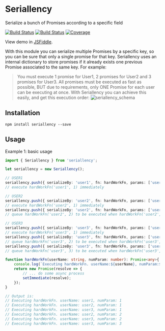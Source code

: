 # Seriallency
Serialize a bunch of Promises according to a specific field

[![Build Status](https://travis-ci.org/davloperez/seriallency.svg?branch=master)](https://travis-ci.org/davloperez/seriallency)
[![Build Status](https://img.shields.io/badge/node-v6.10.0-blue.svg?style=flat)](https://nodejs.org/en/blog/release/v6.10.0/)
[![Coverage](https://img.shields.io/badge/coverage-100%25-green.svg?style=flat)](https://nodejs.org/en/blog/release/v6.10.0/)

View demo in [JSFiddle](https://jsfiddle.net/juyfg03q/8/).

With this module you can serialize multiple Promises by a specific key, so you can be sure that only a single promise for that key. Seriallency uses an internal dictionary to store promises if it already exists one previous Promise associated to the same key. For example:

> You must execute 1 promise for User1, 2 promises for User2 and 3 promises for User3. All promises must be executed as fast as possible, BUT due to requirements, only ONE Promise for each user can be executing at once.
> With Seriallency you can achieve this easily, and get this execution order:
> ![seriallency_schema](https://user-images.githubusercontent.com/1970817/29748565-6e261050-8b19-11e7-8d78-be1ba23d36ed.jpg)

## Installation
```
npm install seriallency --save
```
## Usage
Example 1: basic usage
```typescript
import { Seriallency } from 'seriallency';

let seriallency = new Seriallency();

// USER1
seriallency.push({ serializeBy: 'user1', fn: hardWorkFn, params: ['user1', 1]});
// execute hardWorkFn('user1', 1) immediately

// USER2
seriallency.push({ serializeBy: 'user2', fn: hardWorkFn, params: ['user2', 1]});
// execute hardWorkFn('user2', 1) immediately
seriallency.push({ serializeBy: 'user2', fn: hardWorkFn, params: ['user2', 2]});
// queue hardWorkFn('user2', 2) to be executed when hardWorkFn('user2', 1) is resolved or rejected.

// USER3
seriallency.push({ serializeBy: 'user3', fn: hardWorkFn, params: ['user3', 1]});
// execute hardWorkFn('user3', 1) immediately
seriallency.push({ serializeBy: 'user3', fn: hardWorkFn, params: ['user3', 2]});
// queue hardWorkFn('user3', 2) to be executed when hardWorkFn('user3', 1) is resolved or rejected.
seriallency.push({ serializeBy: 'user3', fn: hardWorkFn, params: ['user3', 3]});
// queue hardWorkFn('user3', 3) to be executed when hardWorkFn('user3', 2) is resolved or rejected.

function hardWorkFn(userName: string, numParam: number): Promise<any>{
    console.log(`Executing hardWorkFn. userName:${userName}, numParam:${numParam}`);
    return new Promise(resolve => {
        // ... do some async process
        setImmediate(resolve);
    });
}

// Output is:
// Executing hardWorkFn. userName: user1, numParam: 1
// Executing hardWorkFn. userName: user2, numParam: 1
// Executing hardWorkFn. userName: user3, numParam: 1
// Executing hardWorkFn. userName: user2, numParam: 2
// Executing hardWorkFn. userName: user3, numParam: 2
// Executing hardWorkFn. userName: user3, numParam: 3
```